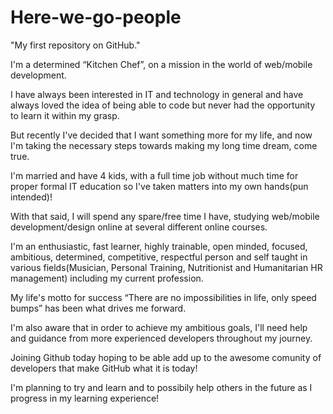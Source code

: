 # Here-we-go-people
"My first repository on GitHub."

I'm a determined “Kitchen Chef”, on a mission in the world of web/mobile development.

I have always been interested in IT and technology in general and have always loved the idea of being able to code but never had the opportunity to learn it within my grasp.

But recently I've decided that I want something more for my life, and now I'm taking the necessary
steps towards making my long time dream, come true. 

I'm married and have 4 kids, with a full time job without much time for
proper formal IT education so I've taken matters into my own hands(pun intended)!

With that said, I will spend any spare/free time I have, studying web/mobile
development/design online at several different online courses.

I'm an enthusiastic, fast learner, highly trainable, open minded, focused, ambitious,
determined, competitive, respectful person and self taught in various fields(Musician, Personal
Training, Nutritionist and Humanitarian HR management) including my current profession.

My life's motto for success “There are no impossibilities in life, only speed bumps” has been
what drives me forward.

I'm also aware that in order to achieve my ambitious goals, I'll need help and guidance from
more experienced developers throughout my journey.

Joining Github today hoping to be able add up to the awesome comunity of developers that make GitHub what it is today!

I'm planning to try and learn and to possibily help others in the future as I progress in my learning experience!
